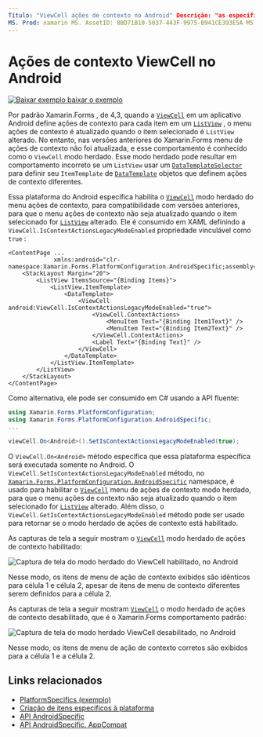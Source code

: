 ```yaml
---
Título: "ViewCell ações de contexto no Android" Descrição: "as especificações de plataforma permitem consumir funcionalidade que só está disponível em uma plataforma específica, sem implementar renderizadores ou efeitos personalizados. Este artigo explica como consumir a plataforma Android específica que habilita o modo herdado de ações de contexto ViewCell. "
MS. Prod: xamarin MS. AssetID: 8BD71B10-5037-443F-9975-B941CE393E5A MS. Technology: xamarin-Forms autor: davidbritch MS. Author: dabritch MS. Date: 09/24/2019 no-loc: [ Xamarin.Forms , Xamarin.Essentials ]
---
```


# <a name="viewcell-context-actions-on-android"></a>Ações de contexto ViewCell no Android

[![Baixar exemplo ](~/media/shared/download.png) baixar o exemplo](https://docs.microsoft.com/samples/xamarin/xamarin-forms-samples/userinterface-platformspecifics)

Por padrão Xamarin.Forms , de 4,3, quando a [`ViewCell`](xref:Xamarin.Forms.ViewCell) em um aplicativo Android define ações de contexto para cada item em um [`ListView`](xref:Xamarin.Forms.ListView) , o menu ações de contexto é atualizado quando o item selecionado é `ListView` alterado. No entanto, nas versões anteriores do Xamarin.Forms menu de ações de contexto não foi atualizada, e esse comportamento é conhecido como o `ViewCell` modo herdado. Esse modo herdado pode resultar em comportamento incorreto se um `ListView` usar um [`DataTemplateSelector`](xref:Xamarin.Forms.DataTemplateSelector) para definir seu `ItemTemplate` de [`DataTemplate`](xref:Xamarin.Forms.DataTemplate) objetos que definem ações de contexto diferentes.

Essa plataforma do Android específica habilita o [`ViewCell`](xref:Xamarin.Forms.ViewCell) modo herdado do menu ações de contexto, para compatibilidade com versões anteriores, para que o menu ações de contexto não seja atualizado quando o item selecionado for [`ListView`](xref:Xamarin.Forms.ListView) alterado. Ele é consumido em XAML definindo a `ViewCell.IsContextActionsLegacyModeEnabled` propriedade vinculável como `true` :

```xaml
<ContentPage ...
             xmlns:android="clr-namespace:Xamarin.Forms.PlatformConfiguration.AndroidSpecific;assembly=Xamarin.Forms.Core">
    <StackLayout Margin="20">
        <ListView ItemsSource="{Binding Items}">
            <ListView.ItemTemplate>
                <DataTemplate>
                    <ViewCell android:ViewCell.IsContextActionsLegacyModeEnabled="true">
                        <ViewCell.ContextActions>
                            <MenuItem Text="{Binding Item1Text}" />
                            <MenuItem Text="{Binding Item2Text}" />
                        </ViewCell.ContextActions>
                        <Label Text="{Binding Text}" />
                    </ViewCell>
                </DataTemplate>
            </ListView.ItemTemplate>
        </ListView>
    </StackLayout>
</ContentPage>
```

Como alternativa, ele pode ser consumido em C# usando a API fluente:

```csharp
using Xamarin.Forms.PlatformConfiguration;
using Xamarin.Forms.PlatformConfiguration.AndroidSpecific;
...

viewCell.On<Android>().SetIsContextActionsLegacyModeEnabled(true);
```

O `ViewCell.On<Android>` método especifica que essa plataforma específica será executada somente no Android. O `ViewCell.SetIsContextActionsLegacyModeEnabled` método, no [`Xamarin.Forms.PlatformConfiguration.AndroidSpecific`](xref:Xamarin.Forms.PlatformConfiguration.AndroidSpecific) namespace, é usado para habilitar o [`ViewCell`](xref:Xamarin.Forms.ViewCell) menu de ações de contexto modo herdado, para que o menu ações de contexto não seja atualizado quando o item selecionado for [`ListView`](xref:Xamarin.Forms.ListView) alterado. Além disso, o `ViewCell.GetIsContextActionsLegacyModeEnabled` método pode ser usado para retornar se o modo herdado de ações de contexto está habilitado.

As capturas de tela a seguir mostram o [`ViewCell`](xref:Xamarin.Forms.ViewCell) modo herdado de ações de contexto habilitado:

![Captura de tela do modo herdado do ViewCell habilitado, no Android](viewcell-context-actions-images/legacy-mode-enabled.png "Modo herdado ViewCell habilitado")

Nesse modo, os itens de menu de ação de contexto exibidos são idênticos para célula 1 e célula 2, apesar de itens de menu de contexto diferentes serem definidos para a célula 2.

As capturas de tela a seguir mostram [`ViewCell`](xref:Xamarin.Forms.ViewCell) o modo herdado de ações de contexto desabilitado, que é o Xamarin.Forms comportamento padrão:

![Captura de tela do modo herdado ViewCell desabilitado, no Android](viewcell-context-actions-images/legacy-mode-disabled.png "Modo herdado ViewCell desabilitado")

Nesse modo, os itens de menu de ação de contexto corretos são exibidos para a célula 1 e a célula 2.

## <a name="related-links"></a>Links relacionados

- [PlatformSpecifics (exemplo)](https://docs.microsoft.com/samples/xamarin/xamarin-forms-samples/userinterface-platformspecifics)
- [Criação de itens específicos à plataforma](~/xamarin-forms/platform/platform-specifics/index.md#creating-platform-specifics)
- [API AndroidSpecific](xref:Xamarin.Forms.PlatformConfiguration.AndroidSpecific)
- [API AndroidSpecific. AppCompat](xref:Xamarin.Forms.PlatformConfiguration.AndroidSpecific.AppCompat)
